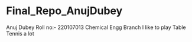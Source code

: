 # Final_Repo_AnujDubey
Anuj Dubey
Roll no:- 220107013
Chemical Engg Branch
I like to play Table Tennis a lot
